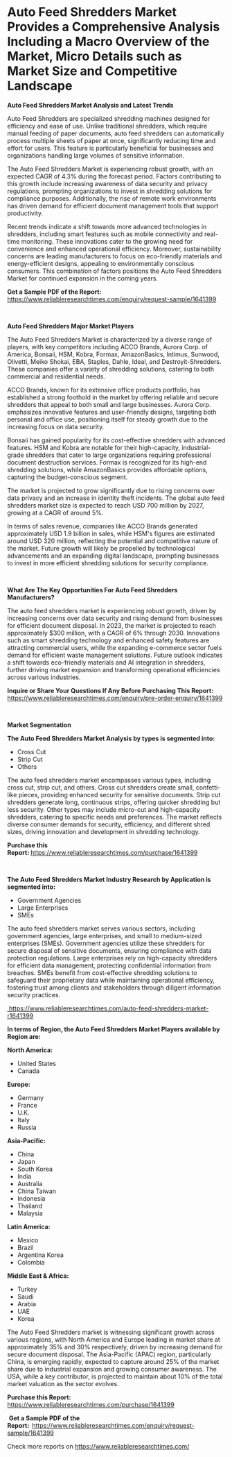 <p><h1>Auto Feed Shredders Market Provides a Comprehensive Analysis Including a Macro Overview of the Market, Micro Details such as Market Size and Competitive Landscape</h1></p><p><strong>Auto Feed Shredders Market Analysis and Latest Trends</strong></p>
<p><p>Auto Feed Shredders are specialized shredding machines designed for efficiency and ease of use. Unlike traditional shredders, which require manual feeding of paper documents, auto feed shredders can automatically process multiple sheets of paper at once, significantly reducing time and effort for users. This feature is particularly beneficial for businesses and organizations handling large volumes of sensitive information.</p><p>The Auto Feed Shredders Market is experiencing robust growth, with an expected CAGR of 4.3% during the forecast period. Factors contributing to this growth include increasing awareness of data security and privacy regulations, prompting organizations to invest in shredding solutions for compliance purposes. Additionally, the rise of remote work environments has driven demand for efficient document management tools that support productivity.</p><p>Recent trends indicate a shift towards more advanced technologies in shredders, including smart features such as mobile connectivity and real-time monitoring. These innovations cater to the growing need for convenience and enhanced operational efficiency. Moreover, sustainability concerns are leading manufacturers to focus on eco-friendly materials and energy-efficient designs, appealing to environmentally conscious consumers. This combination of factors positions the Auto Feed Shredders Market for continued expansion in the coming years.</p></p>
<p><strong>Get a Sample PDF of the Report:&nbsp;</strong> <a href="https://www.reliableresearchtimes.com/enquiry/request-sample/1641399?utm_campaign=2657&utm_medium=2&utm_source=Github&utm_content=ia&utm_term=22022025&utm_id=auto-feed-shredders">https://www.reliableresearchtimes.com/enquiry/request-sample/1641399</a></p>
<p>&nbsp;</p>
<p><strong>Auto Feed Shredders Major Market Players</strong></p>
<p><p>The Auto Feed Shredders Market is characterized by a diverse range of players, with key competitors including ACCO Brands, Aurora Corp. of America, Bonsaii, HSM, Kobra, Formax, AmazonBasics, Intimus, Sunwood, Olivetti, Meiko Shokai, EBA, Staples, Dahle, Ideal, and Destroyit-Shredders. These companies offer a variety of shredding solutions, catering to both commercial and residential needs.</p><p>ACCO Brands, known for its extensive office products portfolio, has established a strong foothold in the market by offering reliable and secure shredders that appeal to both small and large businesses. Aurora Corp. emphasizes innovative features and user-friendly designs, targeting both personal and office use, positioning itself for steady growth due to the increasing focus on data security.</p><p>Bonsaii has gained popularity for its cost-effective shredders with advanced features. HSM and Kobra are notable for their high-capacity, industrial-grade shredders that cater to large organizations requiring professional document destruction services. Formax is recognized for its high-end shredding solutions, while AmazonBasics provides affordable options, capturing the budget-conscious segment.</p><p>The market is projected to grow significantly due to rising concerns over data privacy and an increase in identity theft incidents. The global auto feed shredders market size is expected to reach USD 700 million by 2027, growing at a CAGR of around 5%.</p><p>In terms of sales revenue, companies like ACCO Brands generated approximately USD 1.9 billion in sales, while HSM's figures are estimated around USD 320 million, reflecting the potential and competitive nature of the market. Future growth will likely be propelled by technological advancements and an expanding digital landscape, prompting businesses to invest in more efficient shredding solutions for security compliance.</p></p>
<p>&nbsp;</p>
<p><strong>What Are The Key Opportunities For Auto Feed Shredders Manufacturers?</strong></p>
<p><p>The auto feed shredders market is experiencing robust growth, driven by increasing concerns over data security and rising demand from businesses for efficient document disposal. In 2023, the market is projected to reach approximately $300 million, with a CAGR of 6% through 2030. Innovations such as smart shredding technology and enhanced safety features are attracting commercial users, while the expanding e-commerce sector fuels demand for efficient waste management solutions. Future outlook indicates a shift towards eco-friendly materials and AI integration in shredders, further driving market expansion and transforming operational efficiencies across various industries.</p></p>
<p><strong>Inquire or Share Your Questions If Any Before Purchasing This Report:</strong> <a href="https://www.reliableresearchtimes.com/enquiry/pre-order-enquiry/1641399?utm_campaign=2657&utm_medium=2&utm_source=Github&utm_content=ia&utm_term=22022025&utm_id=auto-feed-shredders">https://www.reliableresearchtimes.com/enquiry/pre-order-enquiry/1641399</a></p>
<p>&nbsp;</p>
<p><strong>Market Segmentation</strong></p>
<p><strong>The Auto Feed Shredders Market Analysis by types is segmented into:</strong></p>
<p><ul><li>Cross Cut</li><li>Strip Cut</li><li>Others</li></ul></p>
<p><p>The auto feed shredders market encompasses various types, including cross cut, strip cut, and others. Cross cut shredders create small, confetti-like pieces, providing enhanced security for sensitive documents. Strip cut shredders generate long, continuous strips, offering quicker shredding but less security. Other types may include micro-cut and high-capacity shredders, catering to specific needs and preferences. The market reflects diverse consumer demands for security, efficiency, and different shred sizes, driving innovation and development in shredding technology.</p></p>
<p><strong>Purchase this Report:&nbsp;</strong><a href="https://www.reliableresearchtimes.com/purchase/1641399?utm_campaign=2657&utm_medium=2&utm_source=Github&utm_content=ia&utm_term=22022025&utm_id=auto-feed-shredders">https://www.reliableresearchtimes.com/purchase/1641399</a></p>
<p>&nbsp;</p>
<p><strong>The Auto Feed Shredders Market Industry Research by Application is segmented into:</strong></p>
<p><ul><li>Government Agencies</li><li>Large Enterprises</li><li>SMEs</li></ul></p>
<p><p>The auto feed shredders market serves various sectors, including government agencies, large enterprises, and small to medium-sized enterprises (SMEs). Government agencies utilize these shredders for secure disposal of sensitive documents, ensuring compliance with data protection regulations. Large enterprises rely on high-capacity shredders for efficient data management, protecting confidential information from breaches. SMEs benefit from cost-effective shredding solutions to safeguard their proprietary data while maintaining operational efficiency, fostering trust among clients and stakeholders through diligent information security practices.</p></p>
<p><a href="https://www.reliableresearchtimes.com/auto-feed-shredders-market-r1641399?utm_campaign=2657&utm_medium=2&utm_source=Github&utm_content=ia&utm_term=22022025&utm_id=auto-feed-shredders">&nbsp;https://www.reliableresearchtimes.com/auto-feed-shredders-market-r1641399</a></p>
<p><strong>In terms of Region, the Auto Feed Shredders Market Players available by Region are:</strong></p>
<p>
    <p> <strong> North America: </strong>
        <ul>
            <li>United States</li>
            <li>Canada</li>
        </ul>
        </p> 
    <p> <strong> Europe: </strong>
        <ul>
            <li>Germany</li>
            <li>France</li>
            <li>U.K.</li>
            <li>Italy</li>
            <li>Russia</li>
        </ul>
        </p> 
    <p> <strong> Asia-Pacific: </strong>
        <ul>
            <li>China</li>
            <li>Japan</li>
            <li>South Korea</li>
            <li>India</li>
            <li>Australia</li>
            <li>China Taiwan</li>
            <li>Indonesia</li>
            <li>Thailand</li>
            <li>Malaysia</li>
        </ul>
        </p> 
    <p> <strong> Latin America: </strong>
        <ul>
            <li>Mexico</li>
            <li>Brazil</li>
            <li>Argentina Korea</li>
            <li>Colombia</li>
        </ul>
        </p> 
    <p> <strong> Middle East & Africa: </strong>
        <ul>
            <li>Turkey</li>
            <li>Saudi</li>
            <li>Arabia</li>
            <li>UAE</li>
            <li>Korea</li>
        </ul>
    </p>
    </p>
<p><p>The Auto Feed Shredders market is witnessing significant growth across various regions, with North America and Europe leading in market share at approximately 35% and 30% respectively, driven by increasing demand for secure document disposal. The Asia-Pacific (APAC) region, particularly China, is emerging rapidly, expected to capture around 25% of the market share due to industrial expansion and growing consumer awareness. The USA, while a key contributor, is projected to maintain about 10% of the total market valuation as the sector evolves.</p></p>
<p><strong>Purchase this Report: </strong><a href="https://www.reliableresearchtimes.com/purchase/1641399?utm_campaign=2657&utm_medium=2&utm_source=Github&utm_content=ia&utm_term=22022025&utm_id=auto-feed-shredders">https://www.reliableresearchtimes.com/purchase/1641399</a></p>
<p>&nbsp;<strong>Get a Sample PDF of the Report:&nbsp;&nbsp;</strong><a href="https://www.reliableresearchtimes.com/enquiry/request-sample/1641399?utm_campaign=2657&utm_medium=2&utm_source=Github&utm_content=ia&utm_term=22022025&utm_id=auto-feed-shredders">https://www.reliableresearchtimes.com/enquiry/request-sample/1641399</a></p>
<p><strong></strong></p>
<p>Check more reports on <a href="https://www.reliableresearchtimes.com/?utm_campaign=2657&utm_medium=2&utm_source=Github&utm_content=ia&utm_term=22022025&utm_id=auto-feed-shredders">https://www.reliableresearchtimes.com/</a></p>